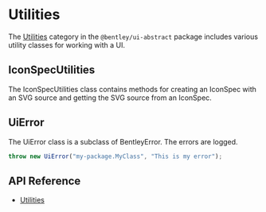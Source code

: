 # Utilities

The [Utilities]($ui-abstract:Utilities) category in the `@bentley/ui-abstract` package includes
various utility classes for working with a UI.

## IconSpecUtilities

The IconSpecUtilities class contains methods for creating an IconSpec with an SVG source and getting the SVG source from an IconSpec.

## UiError

The UiError class is a subclass of BentleyError. The errors are logged.

```ts
throw new UiError("my-package.MyClass", "This is my error");
```

## API Reference

- [Utilities]($ui-abstract:Utilities)

